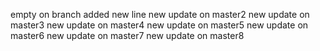 empty on branch
added new line
new update on master2
new update on master3
new update on master4
new update on master5
new update on master6
new update on master7
new update on master8
